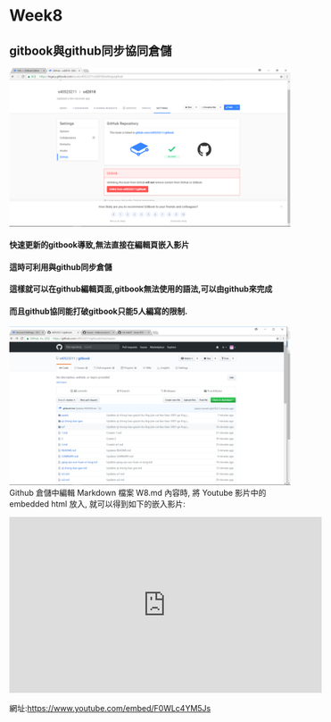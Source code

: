 # Week8

## gitbook與github同步協同倉儲

![](/assets/21.png)

#### 快速更新的gitbook導致,無法直接在編輯頁嵌入影片

#### 這時可利用與github同步倉儲

#### 這樣就可以在github編輯頁面,gitbook無法使用的語法,可以由github來完成

#### 而且github協同能打破gitbook只能5人編寫的限制.

![](/assets/22.png)
Github 倉儲中編輯 Markdown 檔案 W8.md 內容時, 將 Youtube 影片中的 embedded html 放入, 就可以得到如下的嵌入影片:
<iframe width="560" height="315" src="https://www.youtube.com/embed/F0WLc4YM5Js" frameborder="0" allow="autoplay; encrypted-media" allowfullscreen></iframe>



網址:https://www.youtube.com/embed/F0WLc4YM5Js